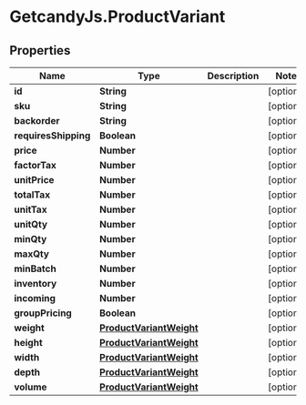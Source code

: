 # GetcandyJs.ProductVariant

## Properties

Name | Type | Description | Notes
------------ | ------------- | ------------- | -------------
**id** | **String** |  | [optional] 
**sku** | **String** |  | [optional] 
**backorder** | **String** |  | [optional] 
**requiresShipping** | **Boolean** |  | [optional] 
**price** | **Number** |  | [optional] 
**factorTax** | **Number** |  | [optional] 
**unitPrice** | **Number** |  | [optional] 
**totalTax** | **Number** |  | [optional] 
**unitTax** | **Number** |  | [optional] 
**unitQty** | **Number** |  | [optional] 
**minQty** | **Number** |  | [optional] 
**maxQty** | **Number** |  | [optional] 
**minBatch** | **Number** |  | [optional] 
**inventory** | **Number** |  | [optional] 
**incoming** | **Number** |  | [optional] 
**groupPricing** | **Boolean** |  | [optional] 
**weight** | [**ProductVariantWeight**](ProductVariantWeight.md) |  | [optional] 
**height** | [**ProductVariantWeight**](ProductVariantWeight.md) |  | [optional] 
**width** | [**ProductVariantWeight**](ProductVariantWeight.md) |  | [optional] 
**depth** | [**ProductVariantWeight**](ProductVariantWeight.md) |  | [optional] 
**volume** | [**ProductVariantWeight**](ProductVariantWeight.md) |  | [optional] 


